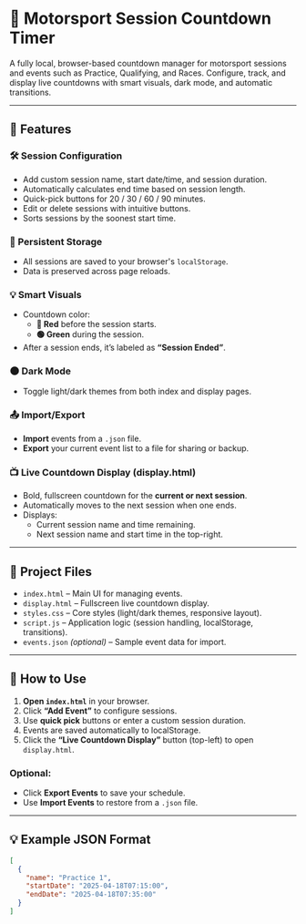 # 🏁 Motorsport Session Countdown Timer

A fully local, browser-based countdown manager for motorsport sessions and events such as Practice, Qualifying, and Races. Configure, track, and display live countdowns with smart visuals, dark mode, and automatic transitions.

---

## 🌟 Features

### 🛠 Session Configuration
- Add custom session name, start date/time, and session duration.
- Automatically calculates end time based on session length.
- Quick-pick buttons for 20 / 30 / 60 / 90 minutes.
- Edit or delete sessions with intuitive buttons.
- Sorts sessions by the soonest start time.

### 📅 Persistent Storage
- All sessions are saved to your browser's `localStorage`.
- Data is preserved across page reloads.

### 💡 Smart Visuals
- Countdown color:
  - **🔴 Red** before the session starts.
  - **🟢 Green** during the session.
- After a session ends, it’s labeled as **“Session Ended”**.

### 🌑 Dark Mode
- Toggle light/dark themes from both index and display pages.

### 📤 Import/Export
- **Import** events from a `.json` file.
- **Export** your current event list to a file for sharing or backup.

### 📺 Live Countdown Display (display.html)
- Bold, fullscreen countdown for the **current or next session**.
- Automatically moves to the next session when one ends.
- Displays:
  - Current session name and time remaining.
  - Next session name and start time in the top-right.

---

## 📂 Project Files

- `index.html` – Main UI for managing events.
- `display.html` – Fullscreen live countdown display.
- `styles.css` – Core styles (light/dark themes, responsive layout).
- `script.js` – Application logic (session handling, localStorage, transitions).
- `events.json` *(optional)* – Sample event data for import.

---

## 🚀 How to Use

1. **Open `index.html`** in your browser.
2. Click **“Add Event”** to configure sessions.
3. Use **quick pick** buttons or enter a custom session duration.
4. Events are saved automatically to localStorage.
5. Click the **“Live Countdown Display”** button (top-left) to open `display.html`.

### Optional:
- Click **Export Events** to save your schedule.
- Use **Import Events** to restore from a `.json` file.

---

## 💡 Example JSON Format

```json
[
  {
    "name": "Practice 1",
    "startDate": "2025-04-18T07:15:00",
    "endDate": "2025-04-18T07:35:00"
  }
]
